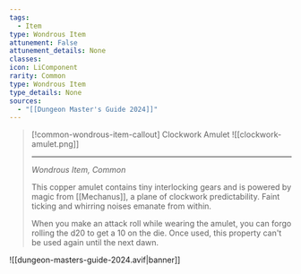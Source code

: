 ```yaml
---
tags:
  - Item
type: Wondrous Item
attunement: False
attunement_details: None
classes:
icon: LiComponent
rarity: Common
type: Wondrous Item
type_details: None
sources: 
  - "[[Dungeon Master's Guide 2024]]"
---
```

>[!common-wondrous-item-callout] Clockwork Amulet
>![[clockwork-amulet.png]]
>
>---
>_Wondrous Item, Common_
>
>This copper amulet contains tiny interlocking gears and is powered by magic from [[Mechanus]], a plane of clockwork predictability. Faint ticking and whirring noises emanate from within.
>
>When you make an attack roll while wearing the amulet, you can forgo rolling the d20 to get a 10 on the die. Once used, this property can't be used again until the next dawn.
>


![[dungeon-masters-guide-2024.avif|banner]]